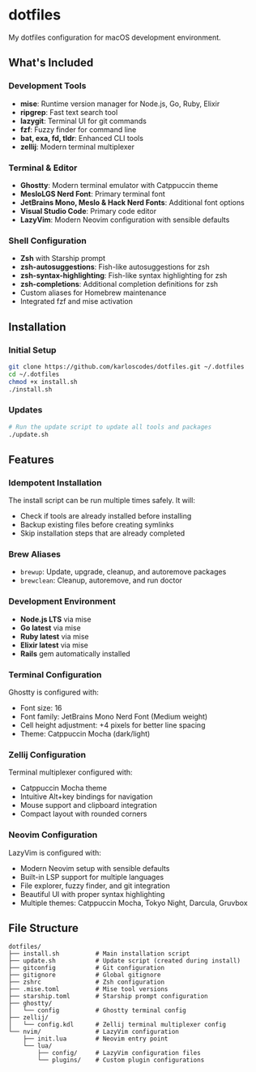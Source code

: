 # dotfiles

My dotfiles configuration for macOS development environment.

## What's Included

### Development Tools
- **mise**: Runtime version manager for Node.js, Go, Ruby, Elixir
- **ripgrep**: Fast text search tool
- **lazygit**: Terminal UI for git commands
- **fzf**: Fuzzy finder for command line
- **bat, exa, fd, tldr**: Enhanced CLI tools
- **zellij**: Modern terminal multiplexer

### Terminal & Editor
- **Ghostty**: Modern terminal emulator with Catppuccin theme
- **MesloLGS Nerd Font**: Primary terminal font
- **JetBrains Mono, Meslo & Hack Nerd Fonts**: Additional font options
- **Visual Studio Code**: Primary code editor
- **LazyVim**: Modern Neovim configuration with sensible defaults

### Shell Configuration
- **Zsh** with Starship prompt
- **zsh-autosuggestions**: Fish-like autosuggestions for zsh
- **zsh-syntax-highlighting**: Fish-like syntax highlighting for zsh
- **zsh-completions**: Additional completion definitions for zsh
- Custom aliases for Homebrew maintenance
- Integrated fzf and mise activation

## Installation

### Initial Setup
```bash
git clone https://github.com/karloscodes/dotfiles.git ~/.dotfiles
cd ~/.dotfiles
chmod +x install.sh
./install.sh
```

### Updates
```bash
# Run the update script to update all tools and packages
./update.sh
```

## Features

### Idempotent Installation
The install script can be run multiple times safely. It will:
- Check if tools are already installed before installing
- Backup existing files before creating symlinks
- Skip installation steps that are already completed

### Brew Aliases
- `brewup`: Update, upgrade, cleanup, and autoremove packages
- `brewclean`: Cleanup, autoremove, and run doctor

### Development Environment
- **Node.js LTS** via mise
- **Go latest** via mise  
- **Ruby latest** via mise
- **Elixir latest** via mise
- **Rails** gem automatically installed

### Terminal Configuration
Ghostty is configured with:
- Font size: 16
- Font family: JetBrains Mono Nerd Font (Medium weight)
- Cell height adjustment: +4 pixels for better line spacing
- Theme: Catppuccin Mocha (dark/light)

### Zellij Configuration
Terminal multiplexer configured with:
- Catppuccin Mocha theme
- Intuitive Alt+key bindings for navigation
- Mouse support and clipboard integration
- Compact layout with rounded corners

### Neovim Configuration
LazyVim is configured with:
- Modern Neovim setup with sensible defaults
- Built-in LSP support for multiple languages
- File explorer, fuzzy finder, and git integration
- Beautiful UI with proper syntax highlighting
- Multiple themes: Catppuccin Mocha, Tokyo Night, Darcula, Gruvbox

## File Structure
```
dotfiles/
├── install.sh          # Main installation script
├── update.sh           # Update script (created during install)
├── gitconfig           # Git configuration
├── gitignore           # Global gitignore
├── zshrc               # Zsh configuration
├── .mise.toml          # Mise tool versions
├── starship.toml       # Starship prompt configuration
├── ghostty/
│   └── config          # Ghostty terminal config
├── zellij/
│   └── config.kdl      # Zellij terminal multiplexer config
└── nvim/               # LazyVim configuration
    ├── init.lua        # Neovim entry point
    └── lua/
        ├── config/     # LazyVim configuration files
        └── plugins/    # Custom plugin configurations
```

